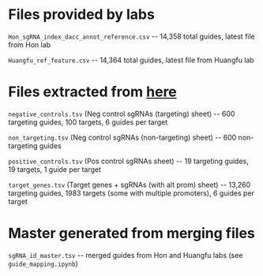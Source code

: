 # Files provided by labs
`Hon_sgRNA_index_dacc_annot_reference.csv` -- 14,358 total guides, latest file from Hon lab

`Huangfu_ref_feature.csv` -- 14,364 total guides, latest file from Huangfu lab

# Files extracted from [here](https://docs.google.com/spreadsheets/d/1WcVgLllWrtO_-h5Ry07WS_ovomRcyznQdZrx2KOntEU/edit?gid=1430289032#gid=1430289032)
`negative_controls.tsv` (Neg control sgRNAs (targeting) sheet) -- 600 targeting guides, 100 targets, 6 guides per target

`non_targeting.tsv` (Neg control sgRNAs (non-targeting) sheet) -- 600 non-targeting guides

`positive_controls.tsv` (Pos control sgRNAs sheet) -- 19 targeting guides, 19 targets, 1 guide per target

`target_genes.tsv` (Target genes + sgRNAs (with alt prom) sheet) -- 13,260 targeting guides, 1983 targets (some with multiple promoters), 6 guides per target

# Master generated from merging files
`sgRNA_id_master.tsv` -- merged guides from Hon and Huangfu labs (see `guide_mapping.ipynb`)
